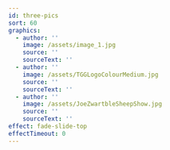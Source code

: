 ```yaml
---
id: three-pics
sort: 60
graphics:
  - author: ''
    image: /assets/image_1.jpg
    source: ''
    sourceText: ''
  - author: ''
    image: /assets/TGGLogoColourMedium.jpg
    source: ''
    sourceText: ''
  - author: ''
    image: /assets/JoeZwartbleSheepShow.jpg
    source: ''
    sourceText: ''
effect: fade-slide-top
effectTimeout: 0
---
```

&nbsp;
